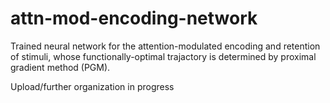 # attn-mod-encoding-network
Trained neural network for the attention-modulated encoding and retention of stimuli, whose functionally-optimal trajactory is determined by proximal gradient method (PGM). 

Upload/further organization in progress
